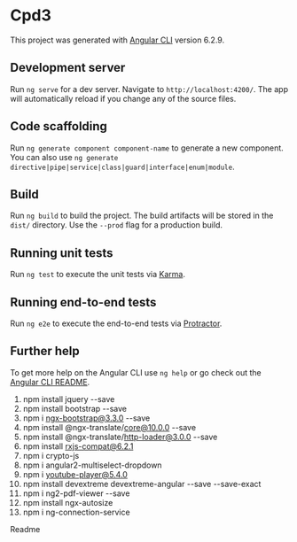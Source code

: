 # Cpd3

This project was generated with [Angular CLI](https://github.com/angular/angular-cli) version 6.2.9.

## Development server

Run `ng serve` for a dev server. Navigate to `http://localhost:4200/`. The app will automatically reload if you change any of the source files.

## Code scaffolding

Run `ng generate component component-name` to generate a new component. You can also use `ng generate directive|pipe|service|class|guard|interface|enum|module`.

## Build

Run `ng build` to build the project. The build artifacts will be stored in the `dist/` directory. Use the `--prod` flag for a production build.

## Running unit tests

Run `ng test` to execute the unit tests via [Karma](https://karma-runner.github.io).

## Running end-to-end tests

Run `ng e2e` to execute the end-to-end tests via [Protractor](http://www.protractortest.org/).

## Further help

To get more help on the Angular CLI use `ng help` or go check out the [Angular CLI README](https://github.com/angular/angular-cli/blob/master/README.md).


1. npm install jquery --save 
2. npm install bootstrap --save
3. npm i ngx-bootstrap@3.3.0 --save  
4. npm install @ngx-translate/core@10.0.0 --save
5. npm install @ngx-translate/http-loader@3.0.0 --save
6. npm install rxjs-compat@6.2.1
7. npm i crypto-js
8. npm i angular2-multiselect-dropdown
9. npm i youtube-player@5.4.0
10. npm install devextreme devextreme-angular --save --save-exact
11. npm i ng2-pdf-viewer --save
12. npm install ngx-autosize
13. npm i ng-connection-service
<!-- for error of stream in jszip lib after adding dx libraries -->
Readme
